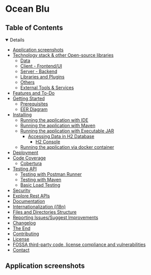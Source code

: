 # Ocean Blu

## Table of Contents

<details open="open">
   <ul>
      <li><a href="#application-screenshots">Application screenshots</a></li>
      <li>
         <a href="#technology-stack---other-open-source-libraries">Technology stack &amp; other Open-source libraries</a>
         <ul>
            <li><a href="#data">Data</a></li>
            <li><a href="#client---frontend-ui">Client - Frontend/UI</a></li>
            <li><a href="#server---backend">Server - Backend</a></li>
            <li><a href="#libraries-and-plugins">Libraries and Plugins</a></li>
            <li><a href="#others">Others</a></li>
            <li><a href="#external-tools---services">External Tools &amp; Services</a></li>
         </ul>
      </li>
      <li><a href="#features-and-to-do">Features and To-Do</a></li>
      <li>
         <a href="#getting-started">Getting Started</a>
         <ul>
            <li><a href="#prerequisites">Prerequisites</a></li>
            <li><a href="#eer-diagram">EER Diagram</a></li>
         </ul>
      </li>
      <li>
         <a href="#installing">Installing</a>
         <ul>
            <li><a href="#running-the-application-with-ide">Running the application with IDE</a></li>
            <li><a href="#running-the-application-with-maven">Running the application with Maven</a></li>
            <li>
               <a href="#running-the-application-with-executable-jar">Running the application with Executable JAR</a>
               <ul>
                  <li>
                     <a href="#accessing-data-in-h2-database">Accessing Data in H2 Database</a>
                     <ul>
                        <li><a href="#h2-console">H2 Console</a></li>
                     </ul>
                  </li>
               </ul>
            </li>
            <li><a href="#running-the-application-via-docker-container">Running the application via docker container</a></li>
         </ul>
      </li>
      <li>
         <a href="#deployment">Deployment</a>
      </li>
      <li>
         <a href="#code-coverage">Code Coverage</a>
         <ul>
            <li><a href="#cobertura">Cobertura</a></li>
         </ul>
      </li>
      <li>
         <a href="#testing-api">Testing API</a>
         <ul>
            <li><a href="#testing-with-postman-runner">Testing with Postman Runner</a></li>
            <li><a href="#testing-with-maven">Testing with Maven</a></li>
            <li><a href="#basic-load-testing">Basic Load Testing</a></li>
         </ul>
      </li>
      <li><a href="#security">Security</a></li>
      <li><a href="#explore-rest-apis">Explore Rest APIs</a></li>
      <li><a href="#documentation">Documentation</a></li>
      <li><a href="#internationalization--i18n-">Internationalization (i18n)</a></li>
      <li>
         <a href="#files-and-directories-structure">Files and Directories Structure</a>
      </li>
      <li><a href="#reporting-issues-suggest-improvements">Reporting Issues/Suggest Improvements</a></li>
	  <li><a href="#changelog">Changelog</a></li>
      <li><a href="#the-end">The End</a></li>
      <li><a href="#contributing">Contributing</a></li>
      <li><a href="#license">License</a></li>
      <li><a href="#fossa-third-party-code--license-compliance-and-vulnerabilities">FOSSA third-party code, license compliance and vulnerabilities</a></li>
      <li><a href="#contact">Contact</a></li>
   </ul>
</details>

## Application screenshots